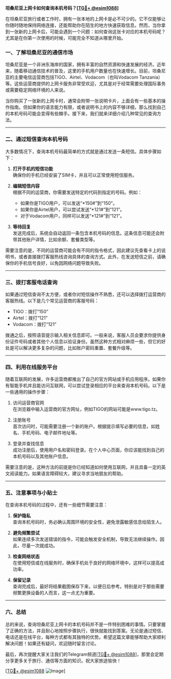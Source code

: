 **坦桑尼亚上网卡如何查询本机号码？[[TG💪+ @esim1088](https://t.me/s/esim1088)]**

在坦桑尼亚旅行或者工作时，拥有一张本地的上网卡是必不可少的。它不仅能够让你随时随地保持网络连接，还能帮助你在陌生的地方快速获取信息。然而，当你拿到一张新的上网卡后，可能会遇到一个问题：如何查询这张卡对应的本机号码呢？尤其是在你第一次使用的时候，可能完全不知道从哪里开始。

### 一、了解坦桑尼亚的通信市场

坦桑尼亚是一个非洲东海岸的国家，拥有丰富的自然资源和快速发展的经济。近年来，随着移动通信技术的普及，这里的手机用户数量也在快速增长。目前，坦桑尼亚的主要电信运营商包括TIGO、Airtel、Vodacom（也叫Vodacom Tanzania）等。这些运营商提供的上网卡服务非常受欢迎，尤其是对于经常需要处理国际事务或需要稳定网络环境的人来说。

当你购买了一张新的上网卡时，通常会附带一张说明卡片，上面会有一些基本的操作指南。但如果你的语言能力有限，或者说明书上的内容不够详细，那么找到自己的本机号码可能会变得有些棘手。接下来，我们就来详细介绍几种常见的查询方法。

---

### 二、通过短信查询本机号码

大多数情况下，查询本机号码最简单的方式就是通过发送一条短信。具体步骤如下：

1. **打开手机的短信功能**  
   确保你的手机已经安装了SIM卡，并且可以正常使用短信服务。

2. **编辑短信内容**  
   根据不同的运营商，你需要发送特定的代码到指定的号码。例如：
   - 如果你是TIGO用户，可以发送“*150#”到“150”。
   - 如果你是Airtel用户，可以尝试发送“*121#”到“121”。
   - 对于Vodacom用户，同样可以发送“*121#”到“121”。

3. **等待回复**  
   发送完成后，系统会自动返回一条包含本机号码的信息。这条信息可能还会附带其他账户详情，比如余额、套餐类型等。

需要注意的是，不同的运营商可能会有不同的指令格式，因此建议先查看卡上的说明书，或者直接拨打客服热线咨询具体的查询方式。此外，在发送短信之前，请确保你的手机信号良好，以免因网络问题导致失败。

---

### 三、拨打客服电话查询

如果通过短信查询不太方便，或者你对短信操作不熟悉，还可以选择拨打运营商的客服热线。以下是几个常见运营商的客服号码：
- TIGO：拨打“150”
- Airtel：拨打“121”
- Vodacom：拨打“121”

拨通之后，按照语音提示输入相关信息即可。一般来说，客服人员会要求你提供身份证件号码或者其他个人信息以验证身份。虽然这种方式相对麻烦一些，但它的好处是可以解决更多复杂的问题，比如账户密码重置、套餐升级等。

---

### 四、利用在线服务平台

随着互联网的发展，许多运营商都推出了自己的官方网站或手机应用程序。如果你有智能手机并且能访问互联网，可以尝试登录相应的平台来查询本机号码。以下是一些通用的操作步骤：

1. 访问运营商官网  
   在浏览器中输入运营商的官方网址，例如TIGO的网站可能是www.tigo.tz。

2. 注册账号  
   首次访问时，可能需要注册一个新的账户。根据提示填写必要的信息，如姓名、手机号码、电子邮件地址等。

3. 登录并查找信息  
   成功注册后，使用用户名和密码登录。在个人中心页面，你应该能找到自己的本机号码以及其他账户信息。

需要注意的是，这种方法的前提是你已经知道如何使用互联网，并且具备一定的英文阅读能力。如果语言障碍较大，建议寻求当地朋友的帮助。

---

### 五、注意事项与小贴士

在查询本机号码的过程中，还有一些细节需要注意：

1. **保护隐私**  
   查询本机号码时，务必确认周围环境的安全性，避免泄露敏感信息给陌生人。

2. **避免频繁尝试**  
   如果连续多次发送错误的指令，可能会触发安全机制，导致无法继续操作。因此，尽量一次就成功。

3. **检查网络状态**  
   在使用短信或在线服务时，确保手机处于良好的网络环境中，这样可以提高成功率。

4. **保留记录**  
   查询完成后，最好将结果截图保存下来，以便日后参考。特别是对于那些需要频繁更换设备的人而言，这一点尤为重要。

---

### 六、总结

总的来说，查询坦桑尼亚上网卡的本机号码并不是一件特别困难的事情。只要掌握了正确的方法，并且耐心地按照步骤执行，很快就能找到答案。无论是通过短信、电话还是在线平台，每种方式都有其独特的优势。希望这篇文章能够帮助大家顺利解决问题！如果还有疑问，欢迎随时留言讨论。

最后，再次提醒大家关注我们的Telegram频道[[TG💪+ @esim1088](https://t.me/s/esim1088)]，那里会定期分享更多关于旅行、通信等方面的知识。祝大家旅途愉快！

[[TG💪+ @esim1088](https://t.me/s/esim1088) ![Image](https://i.postimg.cc/4NQfJmqS/Snipaste-2025-05-13-00-14-12.png)]